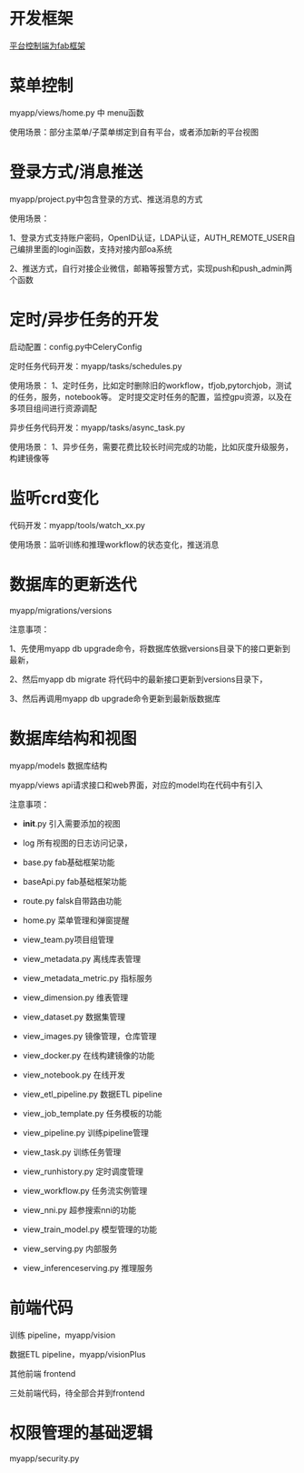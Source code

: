 # 开发框架

[平台控制端为fab框架](https://github.com/tencentmusic/cube-studio/wiki/fab-python-%E5%90%8E%E7%AB%AF%E5%BC%80%E5%8F%91%E6%A1%86%E6%9E%B6)

# 菜单控制

myapp/views/home.py  中 menu函数

使用场景：部分主菜单/子菜单绑定到自有平台，或者添加新的平台视图

# 登录方式/消息推送

myapp/project.py中包含登录的方式、推送消息的方式

使用场景：

1、登录方式支持账户密码，OpenID认证，LDAP认证，AUTH_REMOTE_USER自己编排里面的login函数，支持对接内部oa系统

2、推送方式，自行对接企业微信，邮箱等报警方式，实现push和push_admin两个函数

# 定时/异步任务的开发

启动配置：config.py中CeleryConfig

定时任务代码开发：myapp/tasks/schedules.py 

使用场景： 1、定时任务，比如定时删除旧的workflow，tfjob,pytorchjob，测试的任务，服务，notebook等。  定时提交定时任务的配置，监控gpu资源，以及在多项目组间进行资源调配

异步任务代码开发：myapp/tasks/async_task.py

使用场景： 1、异步任务，需要花费比较长时间完成的功能，比如灰度升级服务，构建镜像等

# 监听crd变化

代码开发：myapp/tools/watch_xx.py

使用场景：监听训练和推理workflow的状态变化，推送消息

# 数据库的更新迭代

myapp/migrations/versions

注意事项： 

1、先使用myapp db upgrade命令，将数据库依据versions目录下的接口更新到最新，

2、然后myapp db migrate 将代码中的最新接口更新到versions目录下，

3、然后再调用myapp db upgrade命令更新到最新版数据库

# 数据库结构和视图

myapp/models 数据库结构

myapp/views  api请求接口和web界面，对应的model均在代码中有引入

注意事项：

 - __init__.py 引入需要添加的视图
 - log 所有视图的日志访问记录，
 - base.py  fab基础框架功能
 - baseApi.py  fab基础框架功能
 - route.py  falsk自带路由功能
 - home.py 菜单管理和弹窗提醒

 - view_team.py项目组管理
 - view_metadata.py  离线库表管理
 - view_metadata_metric.py  指标服务
 - view_dimension.py  维表管理
 - view_dataset.py  数据集管理
 - view_images.py 镜像管理，仓库管理
 - view_docker.py 在线构建镜像的功能
 - view_notebook.py  在线开发
 - view_etl_pipeline.py  数据ETL pipeline
 - view_job_template.py 任务模板的功能
 - view_pipeline.py  训练pipeline管理
 - view_task.py  训练任务管理
 - view_runhistory.py 定时调度管理
 - view_workflow.py  任务流实例管理
 - view_nni.py  超参搜索nni的功能
 - view_train_model.py  模型管理的功能
 - view_serving.py 内部服务
 - view_inferenceserving.py  推理服务


# 前端代码

训练 pipeline，myapp/vision

数据ETL pipeline，myapp/visionPlus 

其他前端 frontend

三处前端代码，待全部合并到frontend

# 权限管理的基础逻辑

myapp/security.py

